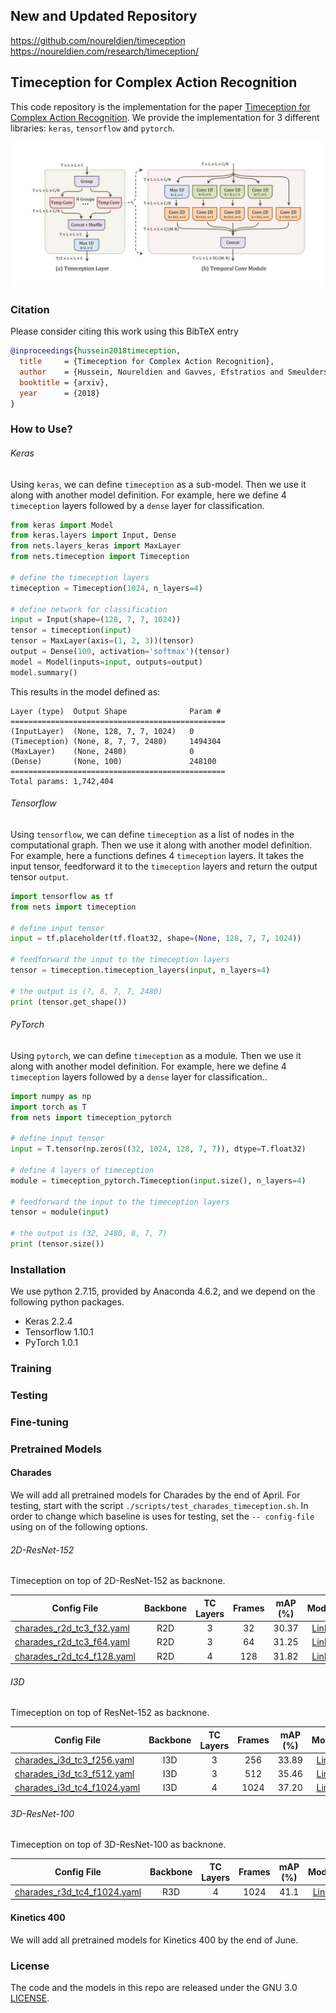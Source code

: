 ## New and Updated Repository
https://github.com/noureldien/timeception
https://noureldien.com/research/timeception/

## Timeception for Complex Action Recognition
This code repository is the implementation for the paper [Timeception for Complex Action Recognition](https://arxiv.org/abs/1812.01289).
We provide the implementation for 3 different libraries: `keras`, `tensorflow` and `pytorch`.

![Timeception for Complex Action Recognition](./data/assets/timeception_layer.jpg "Timeception Block")

### Citation
Please consider citing this work using this BibTeX entry
```bibtex
@inproceedings{hussein2018timeception,
  title     = {Timeception for Complex Action Recognition},
  author    = {Hussein, Noureldien and Gavves, Efstratios and Smeulders, Arnold WM},
  booktitle = {arxiv},
  year      = {2018}
}
```

### How to Use?

###### Keras

Using `keras`, we can define `timeception` as a sub-model.
Then we use it along with another model definition.
For example, here we define 4 `timeception` layers followed by a `dense` layer for classification.

```python
from keras import Model
from keras.layers import Input, Dense
from nets.layers_keras import MaxLayer
from nets.timeception import Timeception

# define the timeception layers
timeception = Timeception(1024, n_layers=4)

# define network for classification
input = Input(shape=(128, 7, 7, 1024))
tensor = timeception(input)
tensor = MaxLayer(axis=(1, 2, 3))(tensor)
output = Dense(100, activation='softmax')(tensor)
model = Model(inputs=input, outputs=output)
model.summary()
```

This results in the model defined as:

```
Layer (type)  Output Shape              Param #   
================================================
(InputLayer)  (None, 128, 7, 7, 1024)   0         
(Timeception) (None, 8, 7, 7, 2480)     1494304   
(MaxLayer)    (None, 2480)              0         
(Dense)       (None, 100)               248100    
================================================
Total params: 1,742,404
```

###### Tensorflow

Using `tensorflow`, we can define `timeception` as a list of nodes in the computational graph.
Then we use it along with another model definition.
For example, here a functions defines 4 `timeception` layers.
It takes the input tensor, feedforward it to the `timeception` layers and return the output tensor `output`.

```python
import tensorflow as tf
from nets import timeception

# define input tensor
input = tf.placeholder(tf.float32, shape=(None, 128, 7, 7, 1024))

# feedforward the input to the timeception layers
tensor = timeception.timeception_layers(input, n_layers=4)

# the output is (?, 8, 7, 7, 2480)
print (tensor.get_shape())
```

###### PyTorch

Using `pytorch`, we can define `timeception` as a module.
Then we use it along with another model definition.
For example, here we define 4 `timeception` layers followed by a `dense` layer for classification..

```python
import numpy as np
import torch as T
from nets import timeception_pytorch

# define input tensor
input = T.tensor(np.zeros((32, 1024, 128, 7, 7)), dtype=T.float32)

# define 4 layers of timeception
module = timeception_pytorch.Timeception(input.size(), n_layers=4)

# feedforward the input to the timeception layers 
tensor = module(input)

# the output is (32, 2480, 8, 7, 7)
print (tensor.size())
```

### Installation
We use python 2.7.15, provided by Anaconda 4.6.2, and we depend on the following python packages.
- Keras 2.2.4
- Tensorflow 1.10.1
- PyTorch 1.0.1

### Training

### Testing

### Fine-tuning

### Pretrained Models

#### Charades
We will add all pretrained models for Charades by the end of April.
For testing, start with the script `./scripts/test_charades_timeception.sh`.
In order to change which baseline is uses for testing, set the `-- config-file` using on of the following options.

###### 2D-ResNet-152
Timeception on top of 2D-ResNet-152 as backnone.

|  Config File | Backbone | TC Layers | Frames  | mAP (%)  | Model |
|---|:---:|:---:|:---:|:---:|:---:|
| [charades_r2d_tc3_f32.yaml](./configs/charades_r2d_tc3_f32.yaml)     | R2D   | 3 | 32  | 30.37  | [Link](./data/charades/charades_r2d_tc3_f32.pkl)   |
| [charades_r2d_tc3_f64.yaml](./configs/charades_r2d_tc3_f64.yaml)     | R2D   | 3 | 64  | 31.25  | [Link](./data/charades/charades_r2d_tc3_f64.pkl)   |
| [charades_r2d_tc4_f128.yaml](./configs/charades_r2d_tc4_f128.yaml)   | R2D   | 4 | 128 | 31.82  | [Link](./data/charades/charades_r2d_tc4_f128.pkl)  |

###### I3D
Timeception on top of ResNet-152 as backnone.

|  Config File | Backbone | TC Layers | Frames  | mAP (%)  | Model |
|---|:---:|:---:|:---:|:---:|:---:|
| [charades_i3d_tc3_f256.yaml](./configs/charades_i3d_tc3_f256.yaml)    | I3D  | 3 | 256  | 33.89  | [Link](./data/charades/charades_i3d_tc3_f256.pkl)   |
| [charades_i3d_tc3_f512.yaml](./configs/charades_i3d_tc3_f512.yaml)    | I3D  | 3 | 512  | 35.46  | [Link](./data/charades/charades_i3d_tc3_f512.pkl)   |
| [charades_i3d_tc4_f1024.yaml](./configs/charades_i3d_tc4_f1024.yaml)  | I3D  | 4 | 1024 | 37.20  | [Link](./data/charades/charades_i3d_tc4_f1024.pkl)  |

###### 3D-ResNet-100
Timeception on top of 3D-ResNet-100 as backnone.


|  Config File | Backbone | TC Layers | Frames  | mAP (%)  | Model |
|---|:---:|:---:|:---:|:---:|:---:|
| [charades_r3d_tc4_f1024.yaml](./configs/charades_r3d_tc4_f1024.yaml)  | R3D  | 4 | 1024 |  41.1  | [Link](./data/charades/charades_r3d_tc4_f1024.pkl)  |


#### Kinetics 400
We will add all pretrained models for Kinetics 400 by the end of June.

### License
The code and the models in this repo are released under the GNU 3.0 [LICENSE](LICENSE).



